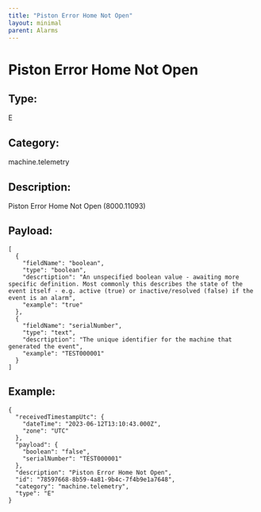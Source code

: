 ```yaml
---
title: "Piston Error Home Not Open"
layout: minimal
parent: Alarms
---
```


# Piston Error Home Not Open

## Type:

E

## Category:

machine.telemetry

## Description: 

Piston Error Home Not Open (8000.11093)

## Payload:

```
[
  {
    "fieldName": "boolean",
    "type": "boolean",
    "descrtiption": "An unspecified boolean value - awaiting more specific definition. Most commonly this describes the state of the event itself - e.g. active (true) or inactive/resolved (false) if the event is an alarm",
    "example": "true"
  },
  {
    "fieldName": "serialNumber",
    "type": "text",
    "descrtiption": "The unique identifier for the machine that generated the event",
    "example": "TEST000001"
  }
]
```

## Example:

```
{
  "receivedTimestampUtc": {
    "dateTime": "2023-06-12T13:10:43.000Z",
    "zone": "UTC"
  },
  "payload": {
    "boolean": "false",
    "serialNumber": "TEST000001"
  },
  "description": "Piston Error Home Not Open",
  "id": "78597668-8b59-4a81-9b4c-7f4b9e1a7648",
  "category": "machine.telemetry",
  "type": "E"
}
```

